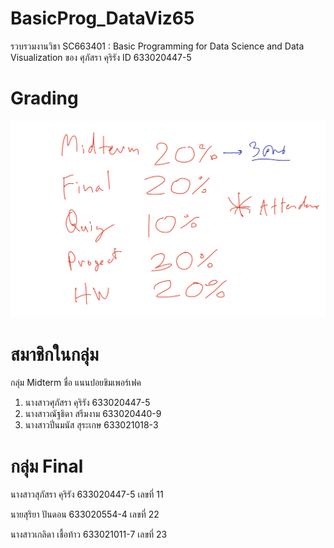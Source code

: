 # BasicProg_DataViz65
รวบรวมงานวิชา SC663401 : Basic Programming for Data Science and Data Visualization ของ ศุภัสรา คุริรัง ID 633020447-5

# Grading
![grading image](Grading.jpg)

# สมาชิกในกลุ่ม
กลุ่ม Midterm ชื่อ แนนปอยขิมเพอร์เฟค
1. นางสาวศุภัสรา คุริรัง 633020447-5
2. นางสาวณัฐธิดา สรึมงาม 633020440-9
3. นางสาวปิ่นมนัส สุระเกษ 633021018-3


# กลุ่ม Final
  นางสาวสุภัสรา คุริรัง  633020447-5  เลขที่ 11
  
  นายสุริยา ปันดอน     633020554-4 เลขที่ 22
  
  นางสาวเกลิดา เชื้อท้าว 633021011-7  เลขที่ 23
